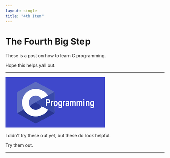 ```yaml
---
layout: single
title: "4th Item"
---
```


# The Fourth Big Step

These is a post on how to learn C programming.  

Hope this helps yall out.  

---

[![programs](/assets/images/c.png "Click if U want more information.")](https://www.java67.com/2020/07/5-free-courses-to-learn-c-programming.html)  

I didn't try these out yet, but these do look helpful.  

Try them out.  

---
